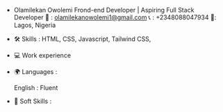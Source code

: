 - Olamilekan Owolemi
  Frond-end Developer | Aspiring Full Stack Developer
  📧 : olamilekanowolemi1@gmail.com
  📞 : +2348088047934
  📍: Lagos, Nigeria
  
- 🛠 Skills : HTML, CSS, Javascript, Tailwind CSS,
  
- 💻 Work experience

- 🌍 Languages :

  English : Fluent

  
- 🧠 Soft Skills : 

<!---
nakelcode/nakelcode is a ✨ special ✨ repository because its `README.md` (this file) appears on your GitHub profile.
You can click the Preview link to take a look at your changes.
--->
